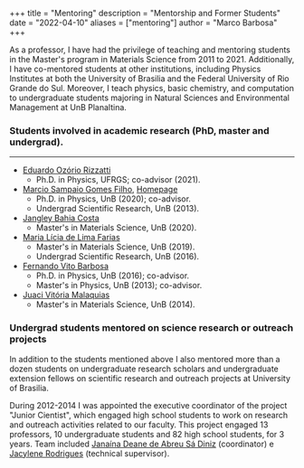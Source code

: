 +++
title = "Mentoring"
description = "Mentorship and Former Students"
date = "2022-04-10"
aliases = ["mentoring"]
author = "Marco Barbosa"
+++

As a professor, I have had the privilege of teaching and mentoring students in the Master's program in Materials Science from 2011 to 2021. Additionally, I have co-mentored students at other institutions, including Physics Institutes at both the University of Brasilia and the Federal University of Rio Grande do Sul. Moreover, I teach physics, basic chemistry, and computation to undergraduate students majoring in Natural Sciences and Environmental Management at UnB Planaltina.

### Students involved in academic research (PhD, master and undergrad).
***

- [Eduardo Ozório Rizzatti](http://lattes.cnpq.br/9776753274036815)
    - Ph.D. in Physics, UFRGS; co-advisor (2021).
- [Marcio Sampaio Gomes Filho](http://lattes.cnpq.br/4247706975206030), [Homepage](https://www.setubal.net.br/)
    - Ph.D. in Physics, UnB (2020); co-advisor.
    - Undergrad Scientific Research, UnB (2013).
- [Jangley Bahia Costa](http://lattes.cnpq.br/8061758635546185)
    - Master's in Materials Science, UnB (2020).
- [Maria Lícia de Lima Farias](http://lattes.cnpq.br/0241367920268602)
    - Master's in Materials Science, UnB (2019).
    - Undergrad Scientific Research, UnB (2016).
- [Fernando Vito Barbosa](http://lattes.cnpq.br/7430520491940167)
    - Ph.D. in Physics, UnB (2016); co-advisor.
    - Master's in Physics, UnB (2013); co-advisor.
- [Juaci Vitória Malaquias](https://www.embrapa.br/equipe/-/empregado/333881/juaci-vitoria-malaquias)
    - Master's in Materials Science, UnB (2014).

### Undergrad students mentored on science research or outreach projects

In addition to the students mentioned above I also mentored more than a dozen students on 
undergraduate research scholars and undergraduate extension fellows on scientific research and outreach projects at University of Brasilia.

During 2012-2014 I was appointed the executive coordinator of the project
"Junior Cientist", which engaged high school students to work on research and outreach activities related to our faculty. This project engaged 13 professors, 10 undergraduate students and 82 high school students, for 3 years.
Team included [Janaína Deane de Abreu Sá Diniz](https://pesquisar.unb.br/professor/janaina-deane-de-abreu-sa-diniz) (coordinator) e [Jacylene Rodrigues](https://www.linkedin.com/in/jacylene-rodrigues-006b35b8/) (technical supervisor).
